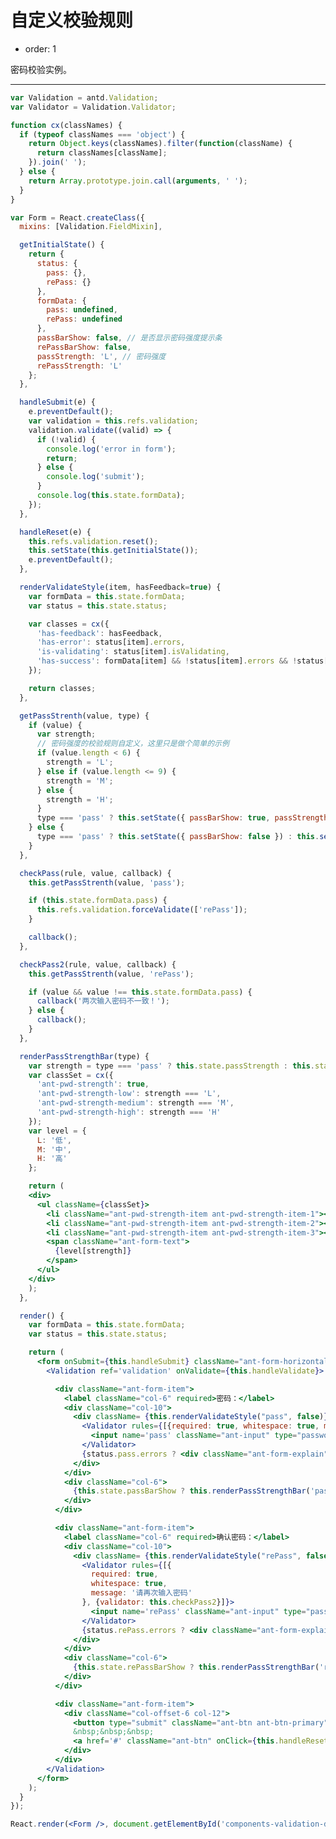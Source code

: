 # 自定义校验规则 

- order: 1

密码校验实例。

---

````jsx
var Validation = antd.Validation;
var Validator = Validation.Validator;

function cx(classNames) {
  if (typeof classNames === 'object') {
    return Object.keys(classNames).filter(function(className) {
      return classNames[className];
    }).join(' ');
  } else {
    return Array.prototype.join.call(arguments, ' ');
  }
}

var Form = React.createClass({
  mixins: [Validation.FieldMixin],

  getInitialState() {
    return {
      status: {
        pass: {},
        rePass: {}
      },
      formData: {
        pass: undefined,
        rePass: undefined
      },
      passBarShow: false, // 是否显示密码强度提示条
      rePassBarShow: false, 
      passStrength: 'L', // 密码强度
      rePassStrength: 'L'
    };
  },

  handleSubmit(e) {
    e.preventDefault();
    var validation = this.refs.validation;
    validation.validate((valid) => {
      if (!valid) {
        console.log('error in form');
        return;
      } else {
        console.log('submit');
      }
      console.log(this.state.formData);
    });
  },

  handleReset(e) {
    this.refs.validation.reset();
    this.setState(this.getInitialState());
    e.preventDefault();
  },

  renderValidateStyle(item, hasFeedback=true) {
    var formData = this.state.formData;
    var status = this.state.status;

    var classes = cx({
      'has-feedback': hasFeedback,
      'has-error': status[item].errors,
      'is-validating': status[item].isValidating,
      'has-success': formData[item] && !status[item].errors && !status[item].isValidating
    });

    return classes;
  },

  getPassStrenth(value, type) {
    if (value) {
      var strength;
      // 密码强度的校验规则自定义，这里只是做个简单的示例
      if (value.length < 6) {
        strength = 'L';
      } else if (value.length <= 9) {
        strength = 'M';
      } else {
        strength = 'H';
      }
      type === 'pass' ? this.setState({ passBarShow: true, passStrength: strength }) : this.setState({ rePassBarShow: true, rePassStrength: strength });
    } else {
      type === 'pass' ? this.setState({ passBarShow: false }) : this.setState({ rePassBarShow: false });
    }
  },

  checkPass(rule, value, callback) {
    this.getPassStrenth(value, 'pass');

    if (this.state.formData.pass) {
      this.refs.validation.forceValidate(['rePass']);
    }

    callback();
  },

  checkPass2(rule, value, callback) {
    this.getPassStrenth(value, 'rePass');

    if (value && value !== this.state.formData.pass) {
      callback('两次输入密码不一致！');
    } else {
      callback();
    }
  },

  renderPassStrengthBar(type) {
    var strength = type === 'pass' ? this.state.passStrength : this.state.rePassStrength;
    var classSet = cx({
      'ant-pwd-strength': true,
      'ant-pwd-strength-low': strength === 'L',
      'ant-pwd-strength-medium': strength === 'M',
      'ant-pwd-strength-high': strength === 'H'
    });
    var level = {
      L: '低',
      M: '中',
      H: '高'
    };

    return (
    <div>
      <ul className={classSet}>
        <li className="ant-pwd-strength-item ant-pwd-strength-item-1"></li>
        <li className="ant-pwd-strength-item ant-pwd-strength-item-2"></li>
        <li className="ant-pwd-strength-item ant-pwd-strength-item-3"></li>
        <span className="ant-form-text">
          {level[strength]}
        </span>
      </ul>
    </div>
    );
  },

  render() {
    var formData = this.state.formData;
    var status = this.state.status;

    return (
      <form onSubmit={this.handleSubmit} className="ant-form-horizontal">
        <Validation ref='validation' onValidate={this.handleValidate}>

          <div className="ant-form-item">
            <label className="col-6" required>密码：</label>
            <div className="col-10">
              <div className= {this.renderValidateStyle("pass", false)}>
                <Validator rules={[{required: true, whitespace: true, message: '请填写密码'}, {validator: this.checkPass}]} trigger="onChange">
                  <input name='pass' className="ant-input" type="password" value={formData.pass}/>
                </Validator>
                {status.pass.errors ? <div className="ant-form-explain">{status.pass.errors.join(',')}</div> : null}
              </div>
            </div>
            <div className="col-6">
              {this.state.passBarShow ? this.renderPassStrengthBar('pass') : null}
            </div>
          </div>

          <div className="ant-form-item">
            <label className="col-6" required>确认密码：</label>
            <div className="col-10">
              <div className= {this.renderValidateStyle("rePass", false)}>
                <Validator rules={[{
                  required: true,
                  whitespace: true,
                  message: '请再次输入密码'
                }, {validator: this.checkPass2}]}>
                  <input name='rePass' className="ant-input" type="password" value={formData.rePass}/>
                </Validator>
                {status.rePass.errors ? <div className="ant-form-explain"> {status.rePass.errors.join(', ')}</div> : null}
              </div>
            </div>
            <div className="col-6">
              {this.state.rePassBarShow ? this.renderPassStrengthBar('rePass') : null}
            </div>
          </div>

          <div className="ant-form-item">
            <div className="col-offset-6 col-12">
              <button type="submit" className="ant-btn ant-btn-primary">确 定</button>
              &nbsp;&nbsp;&nbsp;
              <a href='#' className="ant-btn" onClick={this.handleReset}>重 置</a>
            </div>
          </div>
        </Validation>
      </form>
    );
  }
});

React.render(<Form />, document.getElementById('components-validation-demo-customize'));
````

<style>
  .ant-pwd-strength {
    display: inline-block;
    margin-left: 8px;
    line-height: 32px;
    height: 32px;
    vertical-align: middle;
  }

  .ant-pwd-strength-item {
    float: left;
    margin-right: 1px;
    margin-top: 12px;
    width: 19px;
    height: 8px;
    line-height: 8px;
    list-style: none;
    background-color: #f3f3f3;
    transition: all 0.3s cubic-bezier(0.645, 0.045, 0.355, 1);
    -webkit-transition: all 0.3s cubic-bezier(0.645, 0.045, 0.355, 1);
    -moz-transition: all 0.3s cubic-bezier(0.645, 0.045, 0.355, 1);
  }

  .ant-pwd-strength-item-1 {
    border-top-left-radius: 6px;
    border-bottom-left-radius: 6px;
  }

  .ant-pwd-strength-item-2 {
    width: 20px;
  }

  .ant-pwd-strength-item-3 {
    border-top-right-radius: 6px;
    border-bottom-right-radius: 6px;
    margin-right: 8px;
  }

  .ant-pwd-strength-low .ant-pwd-strength-item-1, .ant-pwd-strength-medium .ant-pwd-strength-item-1, .ant-pwd-strength-high .ant-pwd-strength-item-1 {
    background-color: #FAC450;
  }

  .ant-pwd-strength-medium .ant-pwd-strength-item-2, .ant-pwd-strength-high .ant-pwd-strength-item-2 {
    background-color: rgba(135, 208, 104, .6);
  }

  .ant-pwd-strength-high .ant-pwd-strength-item-3 {
    background-color: #87D068;
  }
</style>
